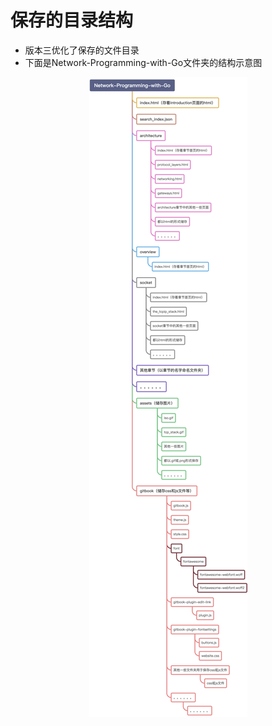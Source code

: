 # 保存的目录结构

- 版本三优化了保存的文件目录
- 下面是Network-Programming-with-Go文件夹的结构示意图

<div align=center><img src="../images/37.png"/></div>